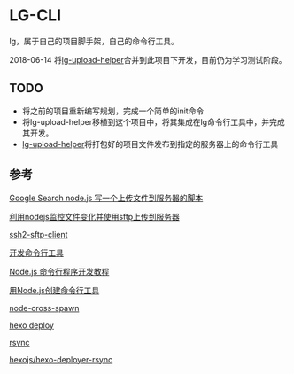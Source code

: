 # LG-CLI
lg，属于自己的项目脚手架，自己的命令行工具。

2018-06-14 将[lg-upload-helper](https://github.com/luogao/lg-upload-helper)合并到此项目下开发，目前仍为学习测试阶段。

## TODO 
- 将之前的项目重新编写规划，完成一个简单的init命令
- 将lg-upload-helper移植到这个项目中，将其集成在lg命令行工具中，并完成其开发。
- [lg-upload-helper](https://github.com/luogao/lg-upload-helper)将打包好的项目文件发布到指定的服务器上的命令行工具

## 参考
[Google Search node.js 写一个上传文件到服务器的脚本](https://www.google.com/search?q=node.js+%E5%86%99%E4%B8%80%E4%B8%AA%E4%B8%8A%E4%BC%A0%E6%96%87%E4%BB%B6%E5%88%B0%E6%9C%8D%E5%8A%A1%E5%99%A8%E7%9A%84%E8%84%9A%E6%9C%AC&oq=node.js+%E5%86%99%E4%B8%80%E4%B8%AA%E4%B8%8A%E4%BC%A0%E6%96%87%E4%BB%B6%E5%88%B0%E6%9C%8D%E5%8A%A1%E5%99%A8%E7%9A%84%E8%84%9A%E6%9C%AC&aqs=chrome..69i57.17626j0j7&sourceid=chrome&ie=UTF-8)

[利用nodejs监控文件变化并使用sftp上传到服务器](https://www.jb51.net/article/105991.htm)

[ssh2-sftp-client](https://www.npmjs.com/package/ssh2-sftp-client)

[开发命令行工具](https://sfantasy.gitbooks.io/node-in-action/content/zh/cli/)

[Node.js 命令行程序开发教程](http://www.ruanyifeng.com/blog/2015/05/command-line-with-node.html)

[用Node.js创建命令行工具](http://www.html-js.com/article/A-day-to-learn-JavaScript-create-commandline-tools-with-Nodejs)

[node-cross-spawn](https://github.com/moxystudio/node-cross-spawn)

[hexo deploy](https://github.com/hexojs/hexo-util/blob/master/lib/spawn.js)

[rsync](http://man.linuxde.net/rsync)

[hexojs/hexo-deployer-rsync](https://github.com/hexojs/hexo-deployer-rsync/blob/master/lib/deployer.js)